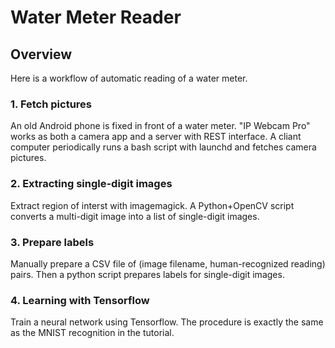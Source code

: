 # Water Meter Reader

## Overview
Here is a workflow of automatic reading of a water meter.

### 1. Fetch pictures
An old Android phone is fixed in front of a water meter. "IP Webcam Pro" works as both a camera app and a server with REST interface. A cliant computer periodically runs a bash script with launchd and fetches camera pictures.

### 2. Extracting single-digit images
Extract region of interst with imagemagick. A Python+OpenCV script converts a multi-digit image into a list of single-digit images. 

### 3. Prepare labels
Manually prepare a CSV file of (image filename, human-recognized reading) pairs. Then a python script prepares labels for single-digit images.

### 4. Learning with Tensorflow
Train a neural network using Tensorflow. The procedure is exactly the same as the MNIST recognition in the tutorial.  
